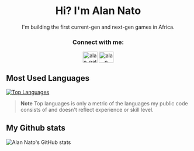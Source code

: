 <h1 align="center">Hi? I'm Alan Nato</h1>
<p align="center">I'm building the first current-gen and next-gen games in Africa.</p>


<h3 align="center">Connect with me:</h3>
<p align="center">
<a href="https://twitter.com/alan_nato" target="blank"><img align="center" src="https://raw.githubusercontent.com/rahuldkjain/github-profile-readme-generator/master/src/images/icons/Social/twitter.svg" alt="alan_nato" height="30" width="40" /></a>
<a href="https://www.linkedin.com/in/alan-nato/" target="blank"><img align="center" src="https://raw.githubusercontent.com/rahuldkjain/github-profile-readme-generator/master/src/images/icons/Social/linked-in-alt.svg" alt="alan nato" height="30" width="40" /></a>


## Most Used Languages

[![Top Languages](https://github-readme-stats.vercel.app/api/top-langs/?username=iamnotnato&hide=css,scss,javascript&layout=compact)](https://github.com/iamnotnato/github-readme-stats)
> **Note** Top languages is only a metric of the languages my public code consists of and doesn't reflect experience or skill level.

  
## My Github stats

![Alan Nato's GitHub stats](https://github-readme-stats.vercel.app/api?username=iamnotnato&show_icons=true)

